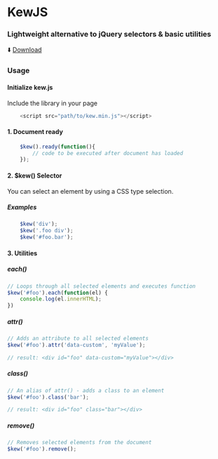 # KewJS
### Lightweight alternative to jQuery selectors & basic utilities

:arrow_down: [Download](https://raw.githubusercontent.com/RodRitter/kewjs/master/dist/kew.min.js)

### Usage

#### Initialize kew.js

Include the library in your page
```javascript
    <script src="path/to/kew.min.js"></script>
```

#### 1. Document ready
```javascript
    $kew().ready(function(){
        // code to be executed after document has loaded
    });
```

#### 2. $kew() Selector
You can select an element by using a CSS type selection.

##### Examples
```javascript
    $kew('div');
    $kew('.foo div');
    $kew('#foo.bar');
```

#### 3. Utilities

##### each()
```javascript
// Loops through all selected elements and executes function
$kew('#foo').each(function(el) {
    console.log(el.innerHTML);
})
```

##### attr()
```javascript
// Adds an attribute to all selected elements
$kew('#foo').attr('data-custom', 'myValue');

// result: <div id="foo" data-custom="myValue"></div>
```

##### class()
```javascript
// An alias of attr() - adds a class to an element
$kew('#foo').class('bar');

// result: <div id="foo" class="bar"></div>
```

##### remove()
```javascript
// Removes selected elements from the document
$kew('#foo').remove();
```
